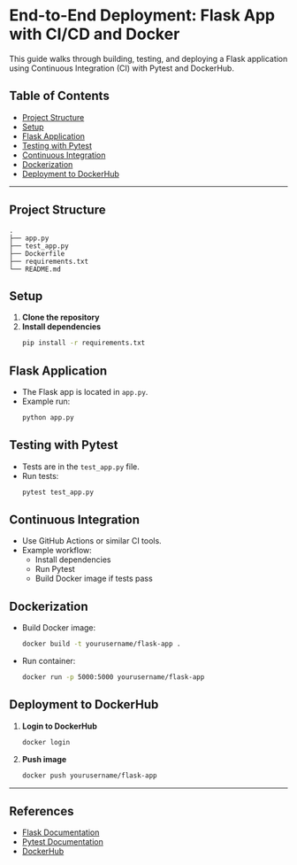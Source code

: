# End-to-End Deployment: Flask App with CI/CD and Docker

This guide walks through building, testing, and deploying a Flask application using Continuous Integration (CI) with Pytest and DockerHub.

## Table of Contents

- [Project Structure](#project-structure)
- [Setup](#setup)
- [Flask Application](#flask-application)
- [Testing with Pytest](#testing-with-pytest)
- [Continuous Integration](#continuous-integration)
- [Dockerization](#dockerization)
- [Deployment to DockerHub](#deployment-to-dockerhub)

---

## Project Structure

```
.
├── app.py
├── test_app.py
├── Dockerfile
├── requirements.txt
└── README.md
```

## Setup

1. **Clone the repository**
2. **Install dependencies**
    ```bash
    pip install -r requirements.txt
    ```

## Flask Application

- The Flask app is located in `app.py`.
- Example run:
  ```bash
  python app.py
  ```

## Testing with Pytest

- Tests are in the `test_app.py` file.
- Run tests:
  ```bash
  pytest test_app.py
  ```

## Continuous Integration

- Use GitHub Actions or similar CI tools.
- Example workflow:
  - Install dependencies
  - Run Pytest
  - Build Docker image if tests pass

## Dockerization

- Build Docker image:
  ```bash
  docker build -t yourusername/flask-app .
  ```
- Run container:
  ```bash
  docker run -p 5000:5000 yourusername/flask-app
  ```

## Deployment to DockerHub

1. **Login to DockerHub**
    ```bash
    docker login
    ```
2. **Push image**
    ```bash
    docker push yourusername/flask-app
    ```

---

## References

- [Flask Documentation](https://flask.palletsprojects.com/)
- [Pytest Documentation](https://docs.pytest.org/)
- [DockerHub](https://hub.docker.com/)
